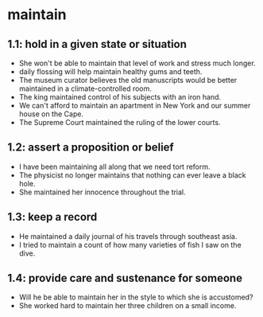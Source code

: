 # maintain
## 1.1: hold in a given state or situation

  *  She won't be able to maintain that level of work and stress much longer.
  *  daily flossing will help maintain healthy gums and teeth.
  *  The museum curator believes the old manuscripts would be better maintained in a climate-controlled room.
  *  The king maintained control of his subjects with an iron hand.
  *  We can't afford to maintain an apartment in New York and our summer house on the Cape.
  *  The Supreme Court maintained the ruling of the lower courts.

## 1.2: assert a proposition or belief

  *  I have been maintaining all along that we need tort reform.
  *  The physicist no longer maintains that nothing can ever leave a black hole.
  *  She maintained her innocence throughout the trial.

## 1.3: keep a record

  *  He maintained a daily journal of his travels through southeast asia.
  *  I tried to maintain a count of how many varieties of fish I saw on the dive.

## 1.4: provide care and sustenance for someone

  *  Will he be able to maintain her in the style to which she is accustomed?
  *  She worked hard to maintain her three children on a small income.
